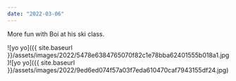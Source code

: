 ```yaml
---
date: "2022-03-06"
---
```


More fun with Boí at his ski class.

![yo yo]({{ site.baseurl }}/assets/images/2022/5478e6384765070f82c1e78bba62401555b018a1.jpg)![yo yo]({{ site.baseurl }}/assets/images/2022/9ed6ed074f57a03f7eda610470caf7943155df24.jpg)
